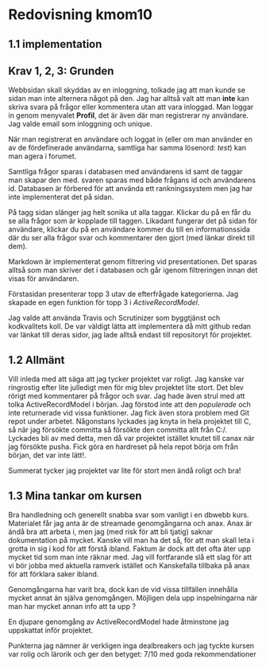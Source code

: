 ---
---
Redovisning kmom10
=========================

1.1 implementation
--------------

Krav 1, 2, 3: Grunden
------------
Webbsidan skall skyddas av en inloggning, tolkade jag att man kunde se sidan man inte alternera något på den.
Jag har alltså valt att man **inte** kan skriva svara på frågor eller kommentera utan att vara inloggad.
Man loggar in genom menyvalet **Profil**, det är även där man registrerar ny användare. Jag valde email
som inloggning och unique.

När man registrerat en användare och loggat in (eller om man använder en av de fördefinerade användarna, samtliga har samma lösenord: *test*) kan man agera i forumet.

Samtliga frågor sparas i databasen med användarens id samt de taggar man skapar den med.
svaren sparas med både frågans id och användarens id.
Databasen är förbered för att använda ett rankningssystem men jag har inte implementerat det på
sidan.

På tagg sidan slänger jag helt sonika ut alla taggar. Klickar du på en får du se alla frågor som
är kopplade till taggen. Likadant fungerar det på sidan för användare, klickar du på en användare
kommer du till en informationssida där du ser alla frågor svar och kommentarer den gjort (med länkar direkt till dem).

Markdown är implementerat genom filtrering vid presentationen. Det sparas alltså som man skriver det
i databasen och går igenom filtreringen innan det visas för användaren.

Förstasidan presenterar topp 3 utav de efterfrågade kategorierna.
Jag skapade en egen funktion för topp 3 i *ActiveRecordModel*.

Jag valde att använda Travis och Scrutinizer som byggtjänst och kodkvalitets koll.
De var väldigt lätta att implementera då mitt github redan var länkat till deras sidor,
jag lade alltså endast till repositoryt för projektet.



1.2 Allmänt
-------------
Vill inleda med att säga att jag tycker projektet var roligt.
Jag kanske var ringrostig efter lite julledigt men för mig blev projektet lite stort.
Det blev rörigt med kommentarer på frågor och svar. Jag hade även strul med att tolka ActiveRecordModel
i början. Jag förstod inte att den *populerade*  och inte returnerade vid vissa funktioner.
Jag fick även stora problem med Git repot under arbetet.  Någonstans lyckades jag knyta in hela projektet till C, så när jag försökte committa så försökte den committa allt från C:/.
Lyckades bli av med detta, men då var projektet istället knutet till canax när jag försökte pusha.
Fick göra en hardreset på hela repot börja om från början, det var inte lätt!.

Summerat tycker jag projektet var lite för stort men ändå roligt och bra!


1.3 Mina tankar om kursen
------------------------
Bra handledning och generellt snabba svar som vanligt i en dbwebb kurs.
Materialet får jag anta är de streamade genomgångarna och anax.
Anax är ändå bra att arbeta i, men jag (med risk för att bli tjatig) saknar dokumentation på mycket.
Kanske vill man ha det så, för att man skall leta i grotta in sig i kod för att förstå ibland.
Faktum är dock att det ofta äter upp mycket tid som man inte räknar med.
Jag vill fortfarande slå ett slag för att vi bör jobba med aktuella ramverk istället och Kanskefalla tillbaka på anax för att förklara saker ibland.

Genomgångarna har varit bra, dock kan de vid vissa tillfällen innehålla mycket annat än själva genomgången. Möjligen dela upp inspelningarna när man har mycket annan info att ta upp ?

En djupare genomgång av ActiveRecordModel hade åtminstone jag uppskattat inför projektet.

Punkterna jag nämner är verkligen inga dealbreakers och jag tyckte kursen var rolig och lärorik
och ger den betyget: 7/10 med goda rekommendationer
